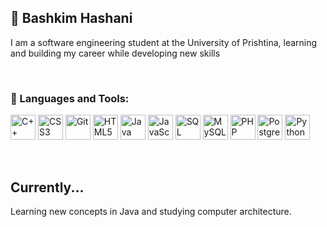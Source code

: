 ## 💾 Bashkim Hashani

I am a software engineering student at the University of Prishtina, learning and building my career while developing new skills

</br>

### 🔧 Languages and Tools:

<p align="left">
  <img alt="C++" width="40" height="40" src="https://cdn.jsdelivr.net/gh/devicons/devicon/icons/cplusplus/cplusplus-original.svg" />
  <img alt="CSS3" width="40" height="40" src="https://cdn.jsdelivr.net/gh/devicons/devicon/icons/css3/css3-original.svg"/>
  <img alt="Git" width="40" height="40" src="https://cdn.jsdelivr.net/gh/devicons/devicon/icons/git/git-original.svg"/>
  <img alt="HTML5" width="40" height="40" src="https://cdn.jsdelivr.net/gh/devicons/devicon/icons/html5/html5-original.svg"/>
  <img alt="Java" width="40" height="40" src="https://cdn.jsdelivr.net/gh/devicons/devicon/icons/java/java-original.svg"/>
  <img alt="JavaScript" width="40" height="40" src="https://cdn.jsdelivr.net/gh/devicons/devicon/icons/javascript/javascript-original.svg"/>
  <img alt="SQL Server" width="40" height="40" src="https://cdn.jsdelivr.net/gh/devicons/devicon/icons/microsoftsqlserver/microsoftsqlserver-plain.svg"/>
  <img alt="MySQL" width="40" height="40" src="https://cdn.jsdelivr.net/gh/devicons/devicon/icons/mysql/mysql-original.svg"/>
  <img alt="PHP" width="40" height="40" src="https://cdn.jsdelivr.net/gh/devicons/devicon/icons/php/php-original.svg"/>
  <img alt="PostgreSQL" width="40" height="40" src="https://cdn.jsdelivr.net/gh/devicons/devicon/icons/postgresql/postgresql-original.svg"/>
  <img alt="Python" width="40" height="40" src="https://cdn.jsdelivr.net/gh/devicons/devicon/icons/python/python-original.svg"/>
</p>


</br>

## Currently... 

Learning new concepts in Java and studying computer architecture.


<!--
**bashkimhashani/bashkimhashani** is a ✨ _special_ ✨ repository because its `README.md` (this file) appears on your GitHub profile.

Here are some ideas to get you started:

- 🔭 I’m currently working on ...
- 🌱 I’m currently learning ...
- 👯 I’m looking to collaborate on ...
- 🤔 I’m looking for help with ...
- 💬 Ask me about ...
- 📫 How to reach me: ...
- 😄 Pronouns: ...
- ⚡ Fun fact: ...
-->
